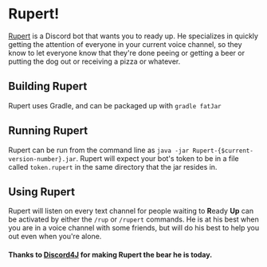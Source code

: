 # Rupert!

[Rupert](https://www.youtube.com/watch?v=hxwFaH7l53Y) is a Discord bot that wants you to ready up. He specializes in quickly getting the attention of everyone in your current voice channel, so they know to let everyone know that they're done peeing or getting a beer or putting the dog out or receiving a pizza or whatever.

## Building Rupert
Rupert uses Gradle, and can be packaged up with `gradle fatJar`

## Running Rupert
Rupert can be run from the command line as `java -jar Rupert-{$current-version-number}.jar`. Rupert will expect your bot's token to be in a file called `token.rupert` in the same directory that the jar resides in.

## Using Rupert
Rupert will listen on every text channel for people waiting to **R**eady **Up** can be activated by either the `/rup` or `/rupert` commands. He is at his best when you are in a voice channel with some friends, but will do his best to help you out even when you're alone.



#### Thanks to [Discord4J](https://github.com/austinv11/Discord4J) for making Rupert the bear he is today.
